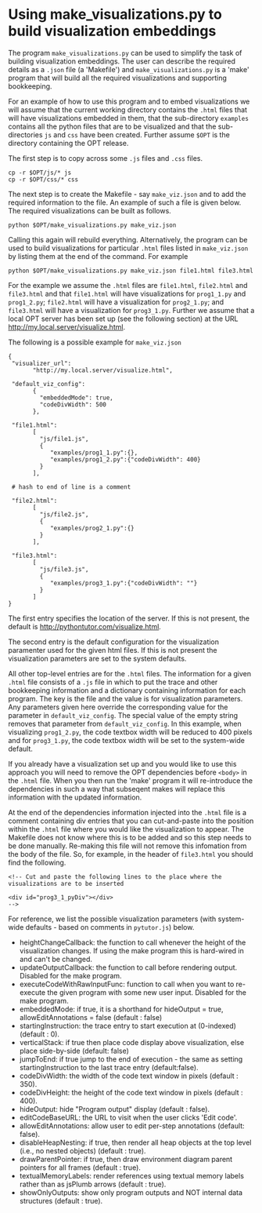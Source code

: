 # Using make_visualizations.py to build visualization embeddings

The program `make_visualizations.py` can be used to simplify the task of building visualization embeddings. The user can describe the required details as a `.json` file (a 'Makefile') and `make_visualizations.py` is a 'make' program that will build all the required visualizations and supporting bookkeeping. 

For an example of how to use this program and to embed visualizations we will assume that the current working directory contains the `.html` files that will have visualizations embedded in them, that the sub-directory `examples` contains all the python files that are to be visualized and that the sub-directories `js` and `css` have been created. Further assume `$OPT` is the directory containing the OPT release.

The first step is to copy across some `.js` files and `.css` files.

    cp -r $OPT/js/* js
    cp -r $OPT/css/* css

The next step is to create the Makefile - say `make_viz.json` and to add the required information to the file. An example of such a file is given below. The required visualizations can be built as follows.

    python $OPT/make_visualizations.py make_viz.json

Calling this again will rebuild everything. Alternatively, the program can be used to build visualizations for particular `.html` files listed in `make_viz.json` by listing them at the end of the command. For example

    python $OPT/make_visualizations.py make_viz.json file1.html file3.html

For the example we assume the `.html` files are `file1.html`, `file2.html` and `file3.html` and that `file1.html` will have visualizations for `prog1_1.py` and `prog1_2.py`; `file2.html` will have a visualization for `prog2_1.py`; and `file3.html` will have a visualization for `prog3_1.py`. Further we assume that a local OPT server has been set up (see the following section) at the URL http://my.local.server/visualize.html.

The following is a possible example for `make_viz.json`

    {       
     "visualizer_url": 
           "http://my.local.server/visualize.html",
    
     "default_viz_config": 
           {
             "embeddedMode": true, 
             "codeDivWidth": 500
           },
    
     "file1.html":
           [
             "js/file1.js",
             {
                "examples/prog1_1.py":{},
                "examples/prog1_2.py":{"codeDivWidth": 400}
             }
           ],
     
     # hash to end of line is a comment
     
     "file2.html":
           [
             "js/file2.js",
             {
                "examples/prog2_1.py":{}
             }
           ],
    
     "file3.html":
           [
             "js/file3.js",
             {
                "examples/prog3_1.py":{"codeDivWidth": ""}
             }
           ]
    }

The first entry specifies the location of the server. If this is not present, the default is http://pythontutor.com/visualize.html.

The second entry is the default configuration for the visualization paramenter used for the given html files. If this is not present the visualization parameters are set to the system defaults.

All other top-level entries are for the `.html` files. The information for a given `.html` file consists of a `.js` file in which to put the trace and other bookkeeping information and a dictionary containing information for each program. The key is the file and the value is for visualization parameters. Any parameters given here override the corresponding value for the parameter in `default_viz_config`. The special value of the empty string removes that parameter from `default_viz_config`. In this example, when visualizing `prog1_2.py`, the code textbox width will be reduced to 400 pixels and for `prog3_1.py`, the code textbox width will be set to the system-wide default.

If you already have a visualization set up and you would like to use this approach you will need to remove the OPT dependencies before `<body>` in the `.html` file. When you then run the 'make' program it will re-introduce the dependencies in such a way that subseqent makes will replace this information with the updated information.

At the end of the dependencies information injected into the `.html` file is a comment containing div entries that you can cut-and-paste into the position within the `.html` file where you would like the visualization to appear. The Makefile does not know where this is to be added and so this step needs to be done manually. Re-making this file will not remove this infomation from the body of the file. So, for example, in the header of `file3.html` you should find
the following.

    <!-- Cut and paste the following lines to the place where the visualizations are to be inserted
    
    <div id="prog3_1_pyDiv"></div>
    -->


For reference, we list the possible visualization parameters (with system-wide defaults - based on comments in `pytutor.js`) below.

- heightChangeCallback: the function to call whenever the height of the visualization changes. If using the make program this is hard-wired in and can't be changed.
- updateOutputCallback: the function to call before rendering output. Disabled for the make program.
- executeCodeWithRawInputFunc: function to call when you want to re-execute the given program with some new user input. Disabled for the make program.
- embeddedMode: if true, it is a shorthand for hideOutput = true, allowEditAnnotations = false (default : false)
- startingInstruction: the trace entry to start execution at (0-indexed) (default : 0).
- verticalStack: if true then place code display above visualization, else place side-by-side (default: false)
- jumpToEnd: if true jump to the end of execution - the same as setting startingInstruction to the last trace entry (default:false).
- codeDivWidth: the width of the code text window in pixels (default : 350).
- codeDivHeight: the height of the code text window in pixels (default : 400).
- hideOutput: hide "Program output" display (default : false).
- editCodeBaseURL: the URL to visit when the user clicks 'Edit code'.
- allowEditAnnotations: allow user to edit per-step annotations (default: false).
- disableHeapNesting: if true, then render all heap objects at the top level (i.e., no nested objects) (default : true).
- drawParentPointer: if true, then draw environment diagram parent pointers for all frames (default : true).
- textualMemoryLabels: render references using textual memory labels rather than as jsPlumb arrows (default : true).
- showOnlyOutputs: show only program outputs and NOT internal data structures (default : true).
